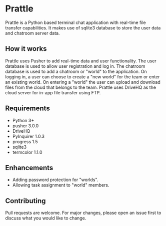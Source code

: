 # Prattle

Prattle is a Python based terminal chat application with real-time file transfer capabilities. It makes use of sqlite3 database to store the user data and chatroom server data.

## How it works

Prattle uses Pusher to add real-time data and user functionality. The user database is used to allow user registration and log in. The chatroom database is used to add a chatroom or "world" to the application. On logging in, a user can choose to create a "new world" for the team or enter an existing world. On entering a "world" the user can upload and download files from the cloud that belongs to the team. Prattle uses DriveHQ as the cloud server for in-app file transfer using FTP. 

## Requirements

- Python 3+
- pusher 3.0.0
- DriveHQ
- PyInquirer 1.0.3
- progress 1.5
- sqlite3
- termcolor 1.1.0

## Enhancements
- Adding password protection for "worlds".
- Allowing task assignment to "world" members.

## Contributing
Pull requests are welcome. For major changes, please open an issue first to discuss what you would like to change.


